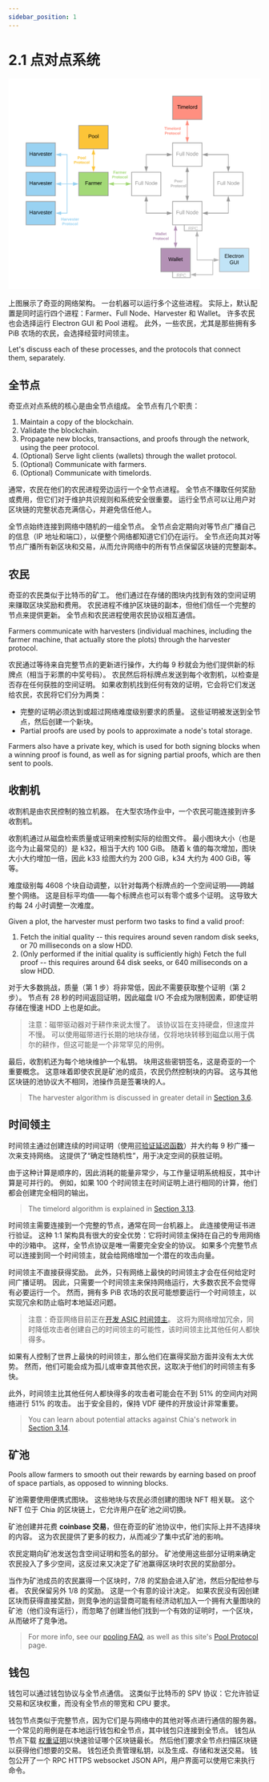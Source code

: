 ```yaml
---
sidebar_position: 1
---
```


# 2.1 点对点系统

![chia-architecture](/img/chia-network-architecture.png)

上图展示了奇亚的网络架构。 一台机器可以运行多个这些进程。 实际上，默认配置是同时运行四个进程：Farmer、Full Node、Harvester 和 Wallet。 许多农民也会选择运行 Electron GUI 和 Pool 进程。 此外，一些农民，尤其是那些拥有多 PiB 农场的农民，会选择经营时间领主。

Let's discuss each of these processes, and the protocols that connect them, separately.

## 全节点

奇亚点对点系统的核心是由全节点组成。 全节点有几个职责：

1. Maintain a copy of the blockchain.
2. Validate the blockchain.
3. Propagate new blocks, transactions, and proofs through the network, using the peer protocol.
4. (Optional) Serve light clients (wallets) through the wallet protocol.
5. (Optional) Communicate with farmers.
6. (Optional) Communicate with timelords.

通常，农民在他们的农民进程旁边运行一个全节点进程。 全节点不赚取任何奖励或费用，但它们对于维护共识规则和系统安全很重要。 运行全节点可以让用户对区块链的完整状态充满信心，并避免信任他人。

全节点始终连接到网络中随机的一组全节点。 全节点会定期向对等节点广播自己的信息（IP 地址和端口），以便整个网络都知道它们仍在运行。 全节点还向其对等节点广播所有新区块和交易，从而允许网络中的所有节点保留区块链的完整副本。

## 农民

奇亚的农民类似于比特币的矿工。 他们通过在存储的图块内找到有效的空间证明来赚取区块奖励和费用。 农民进程不维护区块链的副本，但他们信任一个完整的节点来提供更新。 全节点和农民进程使用农民协议相互通信。

Farmers communicate with harvesters (individual machines, including the farmer machine, that actually store the plots) through the harvester protocol.

农民通过等待来自完整节点的更新进行操作，大约每 9 秒就会为他们提供新的标牌点（相当于彩票的中奖号码）。 农民然后将标牌点发送到每个收割机，以检查是否存在任何获胜的空间证明。 如果收割机找到任何有效的证明，它会将它们发送给农民，农民将它们分为两类：

- 完整的证明必须达到或超过网络难度级别要求的质量。 这些证明被发送到全节点，然后创建一个新块。
- Partial proofs are used by pools to approximate a node's total storage.

Farmers also have a private key, which is used for both signing blocks when a winning proof is found, as well as for signing partial proofs, which are then sent to pools.

## 收割机

收割机是由农民控制的独立机器。 在大型农场作业中，一个农民可能连接到许多收割机。

收割机通过从磁盘检索质量或证明来控制实际的绘图文件。 最小图块大小（也是迄今为止最常见的）是 k32，相当于大约 100 GiB。 随着 k 值的每次增加，图块大小大约增加一倍，因此 k33 绘图大约为 200 GiB，k34 大约为 400 GiB，等等。

难度级别每 4608 个块自动调整，以针对每两个标牌点的一个空间证明——跨越整个网络。 这是目标平均值——每个标牌点也可以有零个或多个证明。 这导致大约每 24 小时调整一次难度。

Given a plot, the harvester must perform two tasks to find a valid proof:

1. Fetch the initial quality -- this requires around seven random disk seeks, or 70 milliseconds on a slow HDD.
2. (Only performed if the initial quality is sufficiently high) Fetch the full proof -- this requires around 64 disk seeks, or 640 milliseconds on a slow HDD.

对于大多数挑战，质量（第 1 步）将非常低，因此不需要获取整个证明（第 2 步）。 节点有 28 秒的时间返回证明，因此磁盘 I/O 不会成为限制因素，即使证明存储在慢速 HDD 上也是如此。

> 注意：磁带驱动器对于耕作来说太慢了。 该协议旨在支持硬盘，但速度并不慢。 可以使用磁带进行长期的地块存储，仅将地块转移到磁盘以用于偶尔的耕作，但这可能是一个非常罕见的用例。

最后，收割机还为每个地块维护一个私钥。 块用这些密钥签名，这是奇亚的一个重要概念。 这意味着即使农民是矿池的成员，农民仍然控制块的内容。 这与其他区块链的池协议大不相同，池操作员是签署块的人。

> The harvester algorithm is discussed in greater detail in [Section 3.6](/docs/03consensus/harvester_algorith "Section 3.6: Harvester Algorithm").

## 时间领主

时间领主通过创建连续的时间证明（使用[可验证延迟函数](/docs/03consensus/vdfs "Section 3.3: VDFs")）并大约每 9 秒广播一次来支持网络。 这提供了“确定性随机性”，用于决定空间的获胜证明。

由于这种计算是顺序的，因此消耗的能量非常少，与工作量证明系统相反，其中计算是可并行的。 例如，如果 100 个时间领主在时间证明上进行相同的计算，他们都会创建完全相同的输出。

> The timelord algorithm is explained in [Section 3.13](/docs/03consensus/timelords "Section 3.13: Timelord Algorithm").

时间领主需要连接到一个完整的节点，通常在同一台机器上。 此连接使用证书进行验证。 这种 1:1 架构具有很大的安全优势：它将时间领主保持在自己的专用网络中的沙箱中。 这样，全节点协议是唯一需要完全安全的协议。 如果多个完整节点可以连接到同一个时间领主，就会给网络增加一个潜在的攻击向量。

时间领主不直接获得奖励。 此外，只有网络上最快的时间领主才会在任何给定时间广播证明。 因此，只需要一个时间领主来保持网络运行，大多数农民不会觉得有必要运行一个。 然而，拥有多 PiB 农场的农民可能想要运行一个时间领主，以实现冗余和防止临时本地延迟问题。

> 注意：奇亚网络目前正在[开发 ASIC 时间领主](https://www.businesswire.com/news/home/20211013005324/en/Chia-Partners-With-Supranational-to-Create-Industry-Leading-Proof-of-Space-Time-Security)。 这将为网络增加冗余，同时降低攻击者创建自己的时间领主的可能性，该时间领主比其他任何人都快得多。

如果有人控制了世界上最快的时间领主，那么他们在赢得奖励方面并没有太大优势。 然而，他们可能会成为孤儿或审查其他农民，这取决于他们的时间领主有多快。

此外，时间领主比其他任何人都快得多的攻击者可能会在不到 51% 的空间内对网络进行 51% 的攻击。 出于安全目的，保持 VDF 硬件的开放设计非常重要。

> You can learn about potential attacks against Chia's network in [Section 3.14](/docs/03consensus/attacks_and_countermeasures "Section 3.14: Attacks and Countermeasures").

## 矿池

Pools allow farmers to smooth out their rewards by earning based on proof of space partials, as opposed to winning blocks.

矿池需要使用便携式图块。 这些地块与农民必须创建的图块 NFT 相关联。 这个 NFT 位于 Chia 的区块链上，它允许用户在矿池之间切换。

矿池创建并花费 **coinbase 交易**，但在奇亚的矿池协议中，他们实际上并不选择块的内容。 这为农民提供了更多的权力，从而减少了集中式矿池的影响。

农民定期向矿池发送包含空间证明和签名的部分。 矿池使用这些部分证明来确定农民投入了多少空间，这反过来又决定了矿池赢得区块时农民的奖励部分。

当作为矿池成员的农民赢得一个区块时，7/8 的奖励会进入矿池，然后分配给参与者。 农民保留另外 1/8 的奖励。 这是一个有意的设计决定。 如果农民没有因创建区块而获得直接奖励，则竞争池的运营商可能有经济动机加入一个拥有大量图块的矿池（他们没有运行），而忽略了创建当他们找到一个有效的证明时，一个区块，从而破坏了竞争池。

> For more info, see our [pooling FAQ](https://github.com/Chia-Network/chia-blockchain/wiki/Pooling-FAQ "Chia Pooling FAQ"), as well as this site's [Pool Protocol](/docs/11pooling/pooling) page.

## 钱包

钱包可以通过钱包协议与全节点通信。 这类似于比特币的 SPV 协议：它允许验证交易和区块权重，而没有全节点的带宽和 CPU 要求。

钱包节点类似于完整节点，因为它们是与网络中的其他对等点进行通信的服务器。 一个常见的用例是在本地运行钱包和全节点，其中钱包只连接到全节点。 钱包从节点下载 [权重证明](/docs/03consensus/light_clients)以快速验证哪个区块链最长。 然后他们要求全节点扫描区块链以获得他们想要的交易。 钱包还负责管理私钥，以及生成、存储和发送交易。 钱包公开了一个 RPC HTTPS websocket JSON API，用户界面可以使用它来执行命令。
